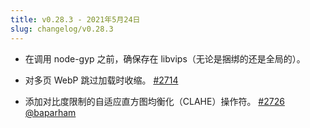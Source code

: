 ```yaml
---
title: v0.28.3 - 2021年5月24日
slug: changelog/v0.28.3
---
```


* 在调用 node-gyp 之前，确保存在 libvips（无论是捆绑的还是全局的）。

* 对多页 WebP 跳过加载时收缩。
  [#2714](https://github.com/lovell/sharp/issues/2714)

* 添加对比度限制的自适应直方图均衡化（CLAHE）操作符。
  [#2726](https://github.com/lovell/sharp/pull/2726)
  [@baparham](https://github.com/baparham)